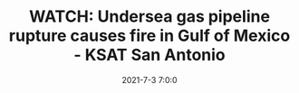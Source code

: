 ---
"title": "WATCH: Undersea gas pipeline rupture causes fire in Gulf of Mexico - KSAT San Antonio"
"date": "2021-7-3 7:0:0"
"feed_name": "GOOGLENEWS"
"feed_website": "https://news.google.com/search?q=drilling%2Bincident&hl=en-US&gl=US&ceid=US:en"
"feed_rss": "https://news.google.com/rss/search?q=drilling%2Bincident&hl=en-US&gl=US&ceid=US:en"
"link": "https://www.ksat.com/business/2021/07/03/watch-undersea-gas-pipeline-rupture-causes-fire-in-gulf-of-mexico/"
"file": "_posts/69dd66ddddc29fb566b668d86c1a719870c05a5c.md"
"accident": "1"
"drilling": "1"
---